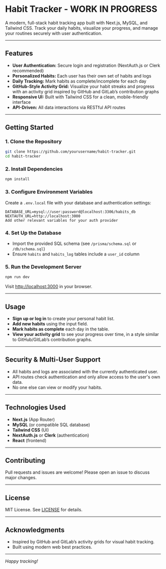 # Habit Tracker - WORK IN PROGRESS

A modern, full-stack habit tracking app built with Next.js, MySQL, and Tailwind CSS. Track your daily habits, visualize your progress, and manage your routines securely with user authentication.

---

## Features

- **User Authentication:** Secure login and registration (NextAuth.js or Clerk recommended)
- **Personalized Habits:** Each user has their own set of habits and logs
- **Daily Tracking:** Mark habits as complete/incomplete for each day
- **GitHub-Style Activity Grid:** Visualize your habit streaks and progress with an activity grid inspired by GitHub and GitLab’s contribution graphs
- **Responsive UI:** Built with Tailwind CSS for a clean, mobile-friendly interface
- **API-Driven:** All data interactions via RESTful API routes

---

## Getting Started

### 1. Clone the Repository

```bash
git clone https://github.com/yourusername/habit-tracker.git
cd habit-tracker
```
### 2. Install Dependencies
```bash
npm install
```

### 3. Configure Environment Variables

Create a `.env.local` file with your database and authentication settings:
```
DATABASE_URL=mysql://user:password@localhost:3306/habits_db
NEXTAUTH_URL=http://localhost:3000
Add other relevant variables for your auth provider
```

### 4. Set Up the Database

- Import the provided SQL schema (see `/prisma/schema.sql` or `/db/schema.sql`)
- Ensure `habits` and `habits_log` tables include a `user_id` column

### 5. Run the Development Server

```bash
npm run dev
```
Visit [http://localhost:3000](http://localhost:3000) in your browser.

---

## Usage

- **Sign up or log in** to create your personal habit list.
- **Add new habits** using the input field.
- **Mark habits as complete** each day in the table.
- **View your activity grid** to see your progress over time, in a style similar to GitHub/GitLab’s contribution graphs.

---

## Security & Multi-User Support

- All habits and logs are associated with the currently authenticated user.
- API routes check authentication and only allow access to the user's own data.
- No one else can view or modify your habits.

---

## Technologies Used

- **Next.js** (App Router)
- **MySQL** (or compatible SQL database)
- **Tailwind CSS** (UI)
- **NextAuth.js** or **Clerk** (authentication)
- **React** (frontend)

---

## Contributing

Pull requests and issues are welcome! Please open an issue to discuss major changes.

---

## License

MIT License. See [LICENSE](LICENSE) for details.

---

## Acknowledgments

- Inspired by GitHub and GitLab’s activity grids for visual habit tracking.
- Built using modern web best practices.

---

*Happy tracking!*
